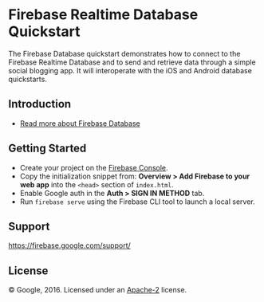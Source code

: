 Firebase Realtime Database Quickstart
=============================

The Firebase Database quickstart demonstrates how to connect to the Firebase Realtime Database and
to send and retrieve data through a simple social blogging app. It will interoperate with the iOS and
Android database quickstarts.

Introduction
------------

- [Read more about Firebase Database](https://firebase.google.com/docs/database/)

Getting Started
---------------

- Create your project on the [Firebase Console](https://console.firebase.google.com).
- Copy the initialization snippet from: **Overview > Add Firebase to your web app** into the `<head>` section of `index.html`.
- Enable Google auth in the **Auth > SIGN IN METHOD** tab.
- Run `firebase serve` using the Firebase CLI tool to launch a local server.

Support
-------

https://firebase.google.com/support/

License
-------

© Google, 2016. Licensed under an [Apache-2](../LICENSE) license.
